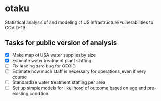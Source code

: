 # otaku
Statistical analysis of and modeling of US infrastructure vulnerabilities to COVID-19

## Tasks for public version of analysis
- [x] Make map of USA water supplies by size
- [x] Estimate water treatment plant staffing
- [ ] Fix leading zero bug for GEOID
- [ ] Estimate how much staff is necessary for operations, even if very course
- [ ] Standardize water treatment staffing per area
- [ ] Set up simple models for likelihood of outcome based on age and pre-existing condition
